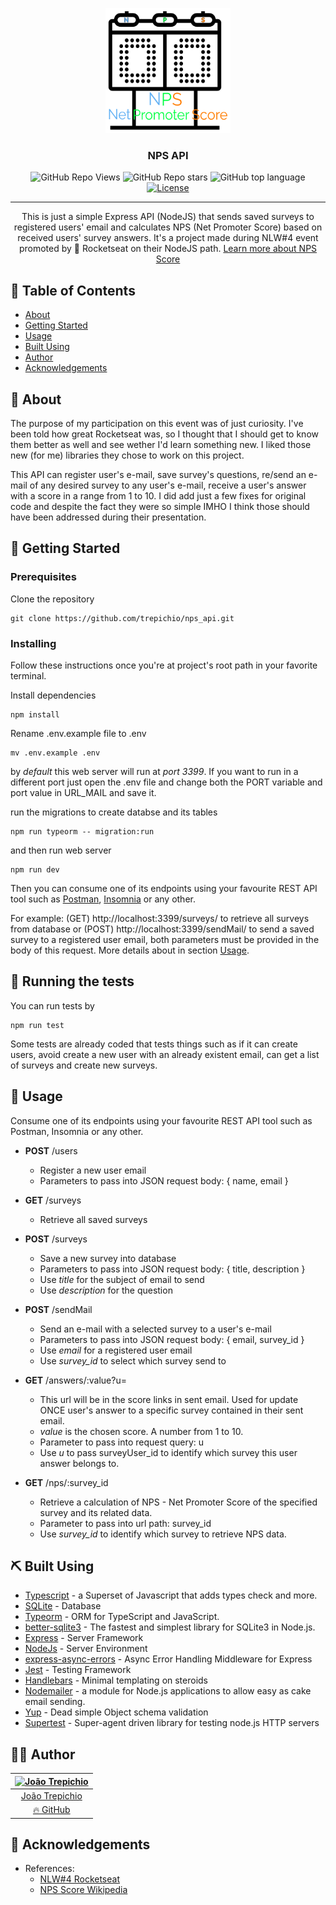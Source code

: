 <p align="center">
  <a href="" rel="noopener">
 <img width=200px height=200px src="./src/assets/images/Logo.png" alt="Project logo"></a>
</p>

<h3 align="center">NPS API</h3>

<div align="center">


 ![GitHub Repo Views](https://visitor-badge.glitch.me/badge?page_id=nps_api.visitor-badge) ![GitHub Repo stars](https://badgen.net/github/stars/trepichio/nps_api)
 ![GitHub top language](https://img.shields.io/github/languages/top/trepichio/nps_api?style=flat)
[![License](https://img.shields.io/badge/license-MIT-blue.svg)](/LICENSE)

</div>

---

<p align="center"> This is just a simple Express API (NodeJS) that sends saved surveys to registered users' email and calculates NPS (Net Promoter Score) based on received users' survey answers. It's a project made during NLW#4 event promoted by 🚀 Rocketseat on their NodeJS path. <a href="https://en.wikipedia.org/wiki/Net_Promoter#:~:text=The%20Net%20Promoter%20Score%20is%20calculated%20by%20subtracting%20the%20percentage,of%20customers%20who%20are%20Promoters.">  Learn more about NPS Score</a>
    <br>
</p>

## 📝 Table of Contents

- [About](#about)
- [Getting Started](#getting_started)
- [Usage](#usage)
- [Built Using](#built_using)
- [Author](#author)
- [Acknowledgements](#acknowledgements)

## 🧐 About <a name = "about"></a>

The purpose of my participation on this event was of just curiosity. I've been told how great Rocketseat was, so I thought that I should get to know them better as well and see wether I'd learn something new. I liked those new (for me) libraries they chose to work on this project.

This API can register user's e-mail, save survey's questions, re/send an e-mail of any desired survey to any user's e-mail, receive a user's answer with a score in a range from 1 to 10.
I did add just a few fixes for original code and despite the fact they were so simple IMHO I think those should have been addressed during their presentation.

## 🏁 Getting Started <a name = "getting_started"></a>


### Prerequisites

Clone the repository

```
git clone https://github.com/trepichio/nps_api.git
```

### Installing

Follow these instructions once you're at project's root path in your favorite terminal.

Install dependencies

```
npm install
```

Rename .env.example file to .env

```
mv .env.example .env
```

by _default_ this web server will run at _port 3399_. If you want to run in a different port just open the .env file and change both the PORT variable and port value in URL_MAIL and save it.

run the migrations to create databse and its tables

```
npm run typeorm -- migration:run
```

and then run web server

```
npm run dev
```

Then you can consume one of its endpoints using your favourite REST API tool such as [Postman](https://www.postman.com/), [Insomnia](https://insomnia.rest/) or any other.

For example:
(GET) http://localhost:3399/surveys/ to retrieve all surveys from database or
(POST) http://localhost:3399/sendMail/ to send a saved survey to a registered user email, both parameters must be provided in the body of this request. More details about in section [Usage](#usage).

## 🔧 Running the tests <a name = "tests"></a>

You can run tests by

```
npm run test
```

Some tests are already coded that tests things such as if it can create users, avoid create a new user with an already existent email, can get a list of surveys and create new surveys.


## 🎈 Usage <a name="usage"></a>

Consume one of its endpoints using your favourite REST API tool such as Postman, Insomnia or any other.

- **POST** /users
  - Register a new user email
  - Parameters to pass into JSON request body: { name, email }

- **GET** /surveys
  - Retrieve all saved surveys

- **POST** /surveys
  - Save a new survey into database
  - Parameters to pass into JSON request body: { title, description }
  - Use *title* for the subject of email to send
  - Use *description* for the question

- **POST** /sendMail
  - Send an e-mail with a selected survey to a user's e-mail
  - Parameters to pass into JSON request body: { email, survey_id }
  - Use *email* for a registered user email
  - Use *survey_id* to select which survey send to

- **GET** /answers/:value?u=
  - This url will be in the score links in sent email. Used for update ONCE user's answer to a specific survey contained in their sent email.
  - *value* is the chosen score. A number from 1 to 10.
  - Parameter to pass into request query: u
  - Use *u* to pass surveyUser_id to identify which survey this user answer belongs to.

- **GET** /nps/:survey_id
  - Retrieve a calculation of NPS - Net Promoter Score of the specified survey and its related data.
  - Parameter to pass into url path: survey_id
  - Use *survey_id* to identify which survey to retrieve NPS data.

## ⛏️ Built Using <a name = "built_using"></a>

- [Typescript](https://www.typescriptlang.org/) - a Superset of Javascript that adds types check and more.
- [SQLite](https://www.sqlite.org/) - Database
- [Typeorm](https://github.com/typeorm/typeorm) - ORM for TypeScript and JavaScript.
- [better-sqlite3](https://github.com/JoshuaWise/better-sqlite3) - The fastest and simplest library for SQLite3 in Node.js.
- [Express](https://expressjs.com/) - Server Framework
- [NodeJs](https://nodejs.org/en/) - Server Environment
- [express-async-errors](https://github.com/Abazhenov/express-async-handler) - Async Error Handling Middleware for Express
- [Jest](https://jestjs.io/) - Testing Framework
- [Handlebars](https://handlebarsjs.com/) - Minimal templating on steroids
- [Nodemailer](https://nodemailer.com/about/) - a module for Node.js applications to allow easy as cake email sending.
- [Yup](https://github.com/jquense/yup) - Dead simple Object schema validation
- [Supertest](https://github.com/visionmedia/supertest#readme) - Super-agent driven library for testing node.js HTTP servers

## 👨‍🚀 Author
| [<img alt="João Trepichio" src="https://avatars2.githubusercontent.com/u/11396817?s=460&u=085712d4f1296e6ad0a220ae7c0ea5278a9c40ed&v=4" width="100">](https://trepichio.github.io) |
|:--------------------------------------------------:|
| [João Trepichio](https://trepichio.github.io)    |
| [🔥 GitHub](https://github.com/trepichio)

## 🎉 Acknowledgements <a name = "acknowledgement"></a>

- References:
  - [NLW#4 Rocketseat](https://rocketseat.com.br/)
  - [NPS Score Wikipedia](https://en.wikipedia.org/wiki/Net_Promoter#:~:text=The%20Net%20Promoter%20Score%20is%20calculated%20by%20subtracting%20the%20percentage,of%20customers%20who%20are%20Promoters.)